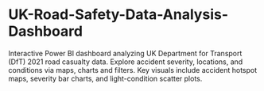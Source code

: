 # UK-Road-Safety-Data-Analysis-Dashboard
Interactive Power BI dashboard analyzing UK Department for Transport (DfT) 2021 road casualty data. Explore accident severity, locations, and conditions via maps, charts and filters. Key visuals include accident hotspot maps, severity bar charts, and light-condition scatter plots.
